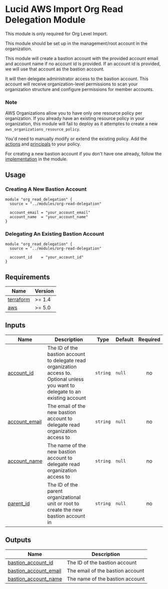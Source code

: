 # Lucid AWS Import Org Read Delegation Module

This module is only required for Org Level Import.

This module should be set up in the management/root account in the organization. 

This module will create a bastion account with the provided account email and account name if no account id is provided. If an account id is provided, we will use that account as the bastion account.

It will then delegate administrator access to the bastion account. This account will receive organization-level permissions to scan your organization structure and configure permissions for member accounts.

### Note
AWS Organizations allow you to have only one resource policy per organization. If you already have an existing resource policy in your organization, this module will fail to deploy as it attemptes to create a new `aws_organizations_resource_policy`. 

You'd need to manually modify or extend the existing policy. Add the [actions](main.tf#L18) and [principals](main.tf#L29) to your policy.

For creating a new bastion account if you don't have one already, follow the [implementation](main.tf#L7) in the module.

## Usage

### Creating A New Bastion Account

```hcl
module "org_read_delegation" {
  source = "../modules/org-read-delegation"

  account_email = "your_account_email"
  account_name  = "your_account_name"
}
```

### Delegating An Existing Bastion Account

```hcl
module "org_read_delegation" {
  source = "../modules/org-read-delegation"

  account_id    = "your_account_id"
}
```

## Requirements

| Name | Version |
|------|---------|
| <a name="requirement_terraform"></a> [terraform](#requirement\_terraform) | >= 1.4 |
| <a name="requirement_aws"></a> [aws](#requirement\_aws) | >= 5.0 |

## Inputs

| Name | Description | Type | Default | Required |
|------|-------------|------|---------|:--------:|
| <a name="input_account_id"></a> [account\_id](#input\_account\_id) | The ID of the bastion account to delegate read organization access to. Optional unless you want to delegate to an existing account | `string` | `null` | no |
| <a name="input_account_email"></a> [account\_email](#input\_account\_email) | The email of the new bastion account to delegate read organization access to | `string` | `null` | no |
| <a name="input_account_name"></a> [account\_name](#input\_account\_name) | The name of the new bastion account to delegate read organization access to | `string` | `null` | no |
| <a name="input_parent_id"></a> [parent\_id](#input\_parent\_id) | The ID of the parent organizational unit or root to create the new bastion account in | `string` | `null` | no |

## Outputs

| Name | Description |
|------|-------------|
| <a name="output_bastion_account_id"></a> [bastion\_account\_id](#output\_bastion\_account\_id) | The ID of the bastion account |
| <a name="output_bastion_account_email"></a> [bastion\_account\_email](#output\_bastion\_account\_email) | The email of the bastion account |
| <a name="output_bastion_account_name"></a> [bastion\_account\_name](#output\_bastion\_account\_name) | The name of the bastion account |
